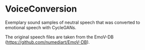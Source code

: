 # VoiceConversion
Exemplary sound samples of neutral speech that was converted to emotional speech with CycleGANs.

The original speech files are taken from the EmoV-DB (https://github.com/numediart/EmoV-DB).
